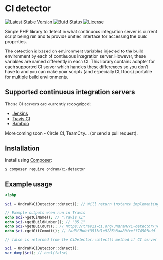 # CI detector

[![Latest Stable Version](https://img.shields.io/packagist/v/ondram/ci-detector.svg?style=flat-square)](https://packagist.org/packages/ondram/ci-detector)
[![Build Status](https://img.shields.io/travis/OndraM/ci-detector.svg?style=flat-square)](https://travis-ci.org/OndraM/ci-detector)
[![License](https://img.shields.io/packagist/l/ondram/ci-detector.svg?style=flat-square)](https://packagist.org/packages/ondram/ci-detector)

Simple PHP library to detect in what continuous integration server is current script being run and to provide unified 
interface for accessing the build properties.
 
The detection is based on environment variables injected to the build environment by each of continuous integration 
server. However, these variables are named differently in each CI. This library contains adapter for each supported
CI server which handles these differences so you don't have to and you can make your scripts (and especially CLI tools)
portable for multiple build environments.

## Supported continuous integration servers

These CI servers are currently recognized: 

 - [Jenkins](https://jenkins.io/)
 - [Travis CI](https://travis-ci.org/)
 - [Bamboo](https://www.atlassian.com/software/bamboo)
 
More coming soon - Circle CI, TeamCity... (or send a pull request).

## Installation

Install using [Composer](http://getcomposer.org/):

```sh
$ composer require ondram/ci-detector
```

## Example usage

```php
<?php

$ci = OndraM\CiDetector::detect(); // Will return instance implementing CiInterface

// Example outputs when run in Travis
echo $ci->getCiName(); // "Travis CI"
echo $ci->getBuildNumber(); // "35.1"
echo $ci->getBuildUrl(); // https://travis-ci.org/OndraM/ci-detector/jobs/148395137
echo $ci->getGitCommit(); // fad3f7bdbf3515d1e9285b8aa80feeff74507bdd

```

```php
// false is returned from the CiDetector::detect() method if CI server was not detected

$ci = OndraM\CiDetector::detect();
var_dump($ci); // bool(false)

```
